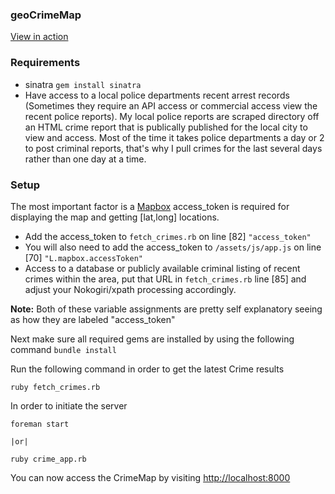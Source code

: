 ### geoCrimeMap

[View in action](https://tarellel.github.io/geoCrimeMap)


### Requirements
* sinatra `gem install sinatra`
* Have access to a local police departments recent arrest records (Sometimes they require an API access or commercial access view the recent police reports).
  My local police reports are scraped directory off an HTML crime report that is publically published for the local city to view and access.
  Most of the time it takes police departments a day or 2 to post criminal reports, that's why I pull crimes for the last several days rather than one day at a time.



### Setup

The most important factor is a [Mapbox](https://www.mapbox.com/) access_token is required for displaying the map and getting [lat,long] locations.

* Add the access_token to  `fetch_crimes.rb` on line [82] `"access_token"`
* You will also need to add the access_token to `/assets/js/app.js` on line [70] `"L.mapbox.accessToken"`
* Access to a database or publicly available criminal listing of recent crimes within the area, put that URL in `fetch_crimes.rb` line [85] and adjust your Nokogiri/xpath processing accordingly.

**Note:** Both of these variable assignments are pretty self explanatory seeing as how they are labeled "access_token"


Next make sure all required gems are installed by using the following command `bundle install`


Run the following command in order to get the latest Crime results
```shell
ruby fetch_crimes.rb
```

In order to initiate the server

```shell
foreman start

|or|

ruby crime_app.rb
```

You can now access the CrimeMap by visiting  [http://localhost:8000](http://localhost:8000)
